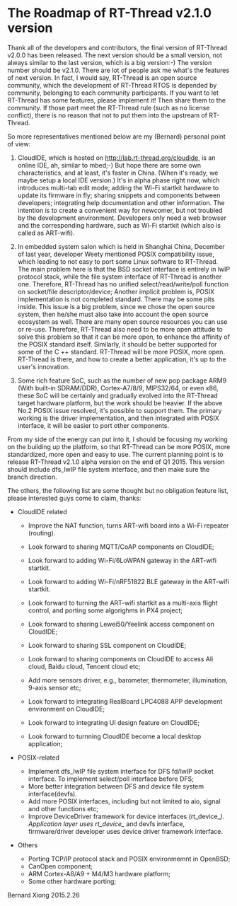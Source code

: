 # The Roadmap of RT-Thread v2.1.0 version #

Thank all of the developers and contributors, the final version of RT-Thread v2.0.0 has been released. The next version should be a small version, not always similar to the last version, which is a big version:-) The version number should be v2.1.0. There are lot of people ask me what's the features of next version. In fact, I would say, RT-Thread is an open source community, which the development of RT-Thread RTOS is depended by community, belonging to each community participants. If you want to let RT-Thread has some features, please implement it! Then share them to the community. If those part meet the RT-Thread rule (such as no license conflict), there is no reason that not to put them into the upstream of RT-Thread.

So more representatives mentioned below are my (Bernard) personal point of view:

1. CloudIDE, which is hosted on http://lab.rt-thread.org/cloudide, is an online IDE, ah, similar to mbed;-) But hope there are some own characteristics, and at least, it's faster in China. (When it's ready, we maybe setup a local IDE version.) It's in alpha phase right now, which introduces multi-tab edit mode; adding the Wi-Fi startkit hardware to update its firmware in fly; sharing snippets and components between developers; integrating help documentation and other information. The intention is to create a convenient way for newcomer, but not troubled by the development environment. Developers only need a web browser and the corresponding hardware, such as Wi-Fi startkit (which also is called as ART-wifi).

2. In embedded system salon which is held in Shanghai China, December of last year, developer Weety mentioned POSIX compatibility issue, which leading to not easy to port some Linux software to RT-Thread. The main problem here is that the BSD socket interface is entirely in lwIP protocol stack, while the file system interface of RT-Thread is another one. Therefore, RT-Thread has no unified select/read/write/poll function on socket/file descriptor/device; Another implicit problem is, POSIX implementation is not completed standard. There may be some pits inside. This issue is a big problem, since we chose the open source system, then he/she must also take into account the open source ecosystem as well. There are many open source resources you can use or re-use. Therefore, RT-Thread also need to be more open attitude to solve this problem so that it can be more open, to enhance the affinity of the POSIX standard itself. Similarly, it should be better supported for some of the C ++ standard. RT-Thread will be more POSIX, more open. RT-Thread is there, and how to create a better application, it's up to the user's innovation.

3. Some rich feature SoC, such as the number of new pop package ARM9 (With built-in SDRAM/DDR), Cortex-A7/8/9, MIPS32/64, or even x86, these SoC will be certainly and gradually evolved into the RT-Thread target hardware platform, but the work should be heavier. If the above No.2 POSIX issue resolved, it's possible to support them. The primary working is the driver implementation, and then integrated with POSIX interface, it will be easier to port other components. 

From my side of the energy can put into it, I should be focusing my working on the building up the platform, so that RT-Thread can be more POSIX, more standardized, more open and easy to use. The current planning point is to release RT-Thread v2.1.0 alpha version on the end of Q1 2015. This version should include dfs_lwIP file system interface, and then make sure the branch direction.

The others, the following list are some thought but no obligation feature list, please interested guys come to claim, thanks:

* CloudIDE related
  - Improve the NAT function, turns ART-wifi board into a Wi-Fi repeater (routing).
  - Look forward to sharing MQTT/CoAP components on CloudIDE;
  - Look forward to adding Wi-Fi/6LoWPAN gateway in the ART-wifi startkit.
  - Look forward to adding Wi-Fi/nRF51822 BLE gateway in the ART-wifi startkit.
  - Look forward to turning the ART-wifi startkit as a multi-axis flight control, and porting some algorighms in PX4 project;
  - Look forward to sharing Lewei50/Yeelink access component on CloudIDE;
  - Look forward to sharing SSL component on CloudIDE;
  - Look forward to sharing components on CloudIDE to access Ali cloud, Baidu cloud, Tencent cloud etc;

  - Add more sensors driver, e.g., barometer, thermometer, illumination, 9-axis sensor etc;

  - Look forward to integrating RealBoard LPC4088 APP development environment on CloudIDE;
  - Look forward to integrating UI design feature on CloudIDE;
  - Look forward to turnning CloudIDE become a local desktop application;

* POSIX-related
  - Implement dfs_lwIP file system interface for DFS fd/lwIP socket interface. To implement select/poll interface before DFS;
  - More better integration between DFS and device file system interface(devfs). 
  - Add more POSIX interfaces, including but not limited to aio, signal and other functions etc;
  - Improve DeviceDriver framework for device interfaces (rt_device_*). Application layer uses rt_device_* and devfs interface, firmware/driver developer uses device driver framework interface.

* Others
  - Porting TCP/IP protocol stack and POSIX environmemnt in OpenBSD;
  - CanOpen component;
  - ARM Cortex-A8/A9 + M4/M3 hardware platform;
  - Some other hardware porting;




Bernard Xiong
2015.2.26

